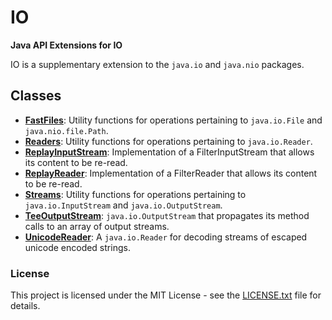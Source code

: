# IO

**Java API Extensions for IO**

IO is a supplementary extension to the `java.io` and `java.nio` packages.

## Classes

* **[FastFiles](src/main/java/org/fastjax/io/FastFiles.java)**: Utility functions for operations pertaining to `java.io.File` and `java.nio.file.Path`.
* **[Readers](src/main/java/org/fastjax/io/Readers.java)**: Utility functions for operations pertaining to `java.io.Reader`.
* **[ReplayInputStream](src/main/java/org/fastjax/io/ReplayInputStream.java)**: Implementation of a FilterInputStream that allows its content to be re-read.
* **[ReplayReader](src/main/java/org/fastjax/io/ReplayReader.java)**: Implementation of a FilterReader that allows its content to be re-read.
* **[Streams](src/main/java/org/fastjax/io/Streams.java)**: Utility functions for operations pertaining to `java.io.InputStream` and `java.io.OutputStream`.
* **[TeeOutputStream](src/main/java/org/fastjax/io/TeeOutputStream.java)**: `java.io.OutputStream` that propagates its method calls to an array of output streams.
* **[UnicodeReader](src/main/java/org/fastjax/io/UnicodeReader.java)**: A `java.io.Reader` for decoding streams of escaped unicode encoded strings.

### License

This project is licensed under the MIT License - see the [LICENSE.txt](LICENSE.txt) file for details.